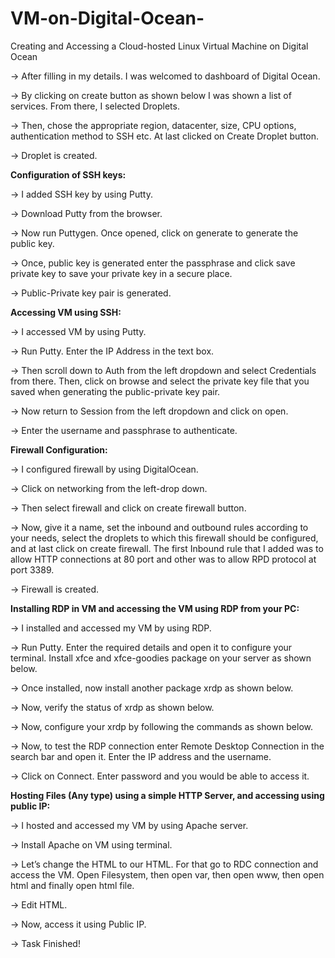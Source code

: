 # VM-on-Digital-Ocean-
Creating and Accessing a Cloud-hosted Linux Virtual Machine on Digital Ocean

-> After filling in my details. I was welcomed to dashboard of Digital Ocean.

-> By clicking on create button as shown below I was shown a list of services. From there, I selected Droplets.

-> Then, chose the appropriate region, datacenter, size, CPU options, authentication method to SSH etc. At last clicked on Create Droplet button.

-> Droplet is created.

**Configuration of SSH keys:**

-> I added SSH key by using Putty.

-> Download Putty from the browser.

-> Now run Puttygen. Once opened, click on generate to generate the public key.

-> Once, public key is generated enter the passphrase and click save private key to save your private key in a secure place.

-> Public-Private key pair is generated.

**Accessing VM using SSH:**

-> I accessed VM by using Putty.

-> Run Putty. Enter the IP Address in the text box.

-> Then scroll down to Auth from the left dropdown and select Credentials from there. Then, click on browse and select the private key file that you saved when generating the public-private key pair.

-> Now return to Session from the left dropdown and click on open.

-> Enter the username and passphrase to authenticate.

**Firewall Configuration:**

-> I configured firewall by using DigitalOcean.

-> Click on networking from the left-drop down.

-> Then select firewall and click on create firewall button.

-> Now, give it a name, set the inbound and outbound rules according to your needs, select the droplets to which this firewall should be configured, and at last click on create firewall. The first Inbound rule that I added was to allow HTTP connections at 80 port and other was to allow RPD protocol at port 3389.

-> Firewall is created.

**Installing RDP in VM and accessing the VM using RDP from your PC:**

-> I installed and accessed my VM by using RDP.

-> Run Putty. Enter the required details and open it to configure your terminal. Install xfce and xfce-goodies package on your server as shown below.

-> Once installed, now install another package xrdp as shown below.

-> Now, verify the status of xrdp as shown below.

-> Now, configure your xrdp by following the commands as shown below.

-> Now, to test the RDP connection enter Remote Desktop Connection in the search bar and open it. Enter the IP address and the username.

-> Click on Connect. Enter password and you would be able to access it.

**Hosting Files (Any type) using a simple HTTP Server, and accessing using public IP:**

-> I hosted and accessed my VM by using Apache server.

-> Install Apache on VM using terminal.

-> Let’s change the HTML to our HTML. For that go to RDC connection and access the VM. Open Filesystem, then open var, then open www, then open html and finally open html file.

-> Edit HTML.

-> Now, access it using Public IP.

-> Task Finished!
